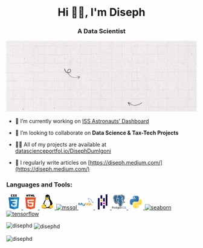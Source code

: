 <h1 align="center">Hi 🙋‍♀️, I'm Diseph </h1>
<h3 align="center">A Data Scientist </h3>

![image](/header_gif.gif)

- 🔭 I’m currently working on [ISS Astronauts’ Dashboard](https://github.com/DisephD/NASA-Intl-Space-Station-Project)

- 👯 I’m looking to collaborate on **Data Science & Tax-Tech Projects**

- 👨‍💻 All of my projects are available at [datascienceportfol.io/DisephDumIgoni](datascienceportfol.io/DisephDumIgoni)

- 📝 I regularly write articles on [https://diseph.medium.com/](https://diseph.medium.com/)

<h3 align="left">Languages and Tools:</h3>
<p align="left"> <a href="https://www.w3schools.com/css/" target="_blank" rel="noreferrer"> <img src="https://raw.githubusercontent.com/devicons/devicon/master/icons/css3/css3-original-wordmark.svg" alt="css3" width="40" height="40"/> </a> <a href="https://www.w3.org/html/" target="_blank" rel="noreferrer"> <img src="https://raw.githubusercontent.com/devicons/devicon/master/icons/html5/html5-original-wordmark.svg" alt="html5" width="40" height="40"/> </a> <a href="https://www.linux.org/" target="_blank" rel="noreferrer"> <img src="https://raw.githubusercontent.com/devicons/devicon/master/icons/linux/linux-original.svg" alt="linux" width="40" height="40"/> </a> <a href="https://www.microsoft.com/en-us/sql-server" target="_blank" rel="noreferrer"> <img src="https://www.svgrepo.com/show/303229/microsoft-sql-server-logo.svg" alt="mssql" width="40" height="40"/> </a> <a href="https://www.mysql.com/" target="_blank" rel="noreferrer"> <img src="https://raw.githubusercontent.com/devicons/devicon/master/icons/mysql/mysql-original-wordmark.svg" alt="mysql" width="40" height="40"/> </a> <a href="https://pandas.pydata.org/" target="_blank" rel="noreferrer"> <img src="https://raw.githubusercontent.com/devicons/devicon/2ae2a900d2f041da66e950e4d48052658d850630/icons/pandas/pandas-original.svg" alt="pandas" width="40" height="40"/> </a> <a href="https://www.postgresql.org" target="_blank" rel="noreferrer"> <img src="https://raw.githubusercontent.com/devicons/devicon/master/icons/postgresql/postgresql-original-wordmark.svg" alt="postgresql" width="40" height="40"/> </a> <a href="https://www.python.org" target="_blank" rel="noreferrer"> <img src="https://raw.githubusercontent.com/devicons/devicon/master/icons/python/python-original.svg" alt="python" width="40" height="40"/> </a> <a href="https://seaborn.pydata.org/" target="_blank" rel="noreferrer"> <img src="https://seaborn.pydata.org/_images/logo-mark-lightbg.svg" alt="seaborn" width="40" height="40"/> </a> <a href="https://www.tensorflow.org" target="_blank" rel="noreferrer"> <img src="https://www.vectorlogo.zone/logos/tensorflow/tensorflow-icon.svg" alt="tensorflow" width="40" height="40"/> </a> </p>

<p><img align="left" src="https://github-readme-stats.vercel.app/api/top-langs?username=disephd&show_icons=true&locale=en&layout=compact" alt="disephd" /></p>

<p>&nbsp;<img align="center" src="https://github-readme-stats.vercel.app/api?username=disephd&show_icons=true&locale=en" alt="disephd" /></p>

<p><img align="center" src="https://github-readme-streak-stats.herokuapp.com/?user=disephd&" alt="disephd" /></p>

<!---
DisephD/DisephD is a ✨ special ✨ repository because its `README.md` (this file) appears on your GitHub profile.
You can click the Preview link to take a look at your changes.
--->
